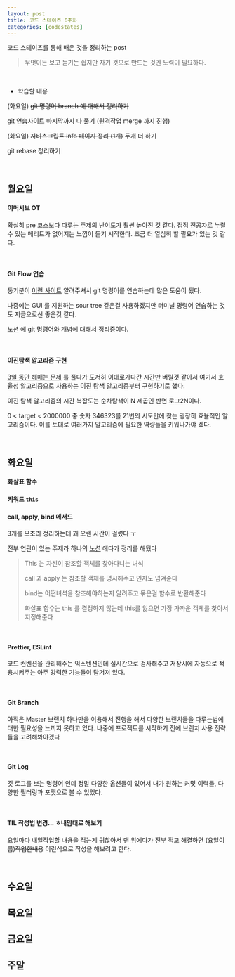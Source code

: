 ```yaml
---
layout: post
title: 코드 스테이츠 6주차
categories: [codestates]
---
```


코드 스테이츠를 통해 배운 것을 정리하는 post

> 무엇이든 보고 듣기는 쉽지만
> 자기 것으로 만드는 것엔 노력이 필요하다.

<br>

- 학습할 내용

(화요일) ~~git 명령어 branch 에 대해서 정리하기~~

git 연습사이트 마지막까지 다 풀기 (원격작업 merge 까지 진행)

(화요일) ~~자바스크립트 info 페이지 정리 (1개)~~ 두개 더 하기 

git rebase 정리하기

<br>

## 월요일

#### 이머시브 OT

확실히 pre 코스보다 다루는 주제의 난이도가 훨씬 높아진 것 같다. 점점 전공자로 누릴 수 있는 메리트가 없어지는 느낌이 들기 시작한다. 조금 더 열심히 할 필요가 있는 것 같다.

<br>

#### Git Flow 연습

동기분이 [이런 사이트](https://learngitbranching.js.org/?locale=ko) 알려주셔서 git 명령어를 연습하는데 많은 도움이 됬다.

나중에는 GUI 를 지원하는 sour tree 같은걸 사용하겠지만 터미널 명령어 연습하는 것도 지금으로선 좋은것 같다.

[노션](https://www.notion.so/git-3e122b941ba54a11903d4d746bc2f826) 에 git 명령어와 개념에 대해서 정리중이다.

<br>

#### 이진탐색 알고리즘 구현

[3일 동안 헤매는 문제](https://programmers.co.kr/learn/courses/30/lessons/64062) 를 풀다가 도저히 이대로가다간 시간만 버릴것 같아서 여기서 효율성 알고리즘으로 사용하는 이진 탐색 알고리즘부터 구현하기로 했다.

이진 탐색 알고리즘의 시간 복잡도는 순차탐색이 N 제곱인 반면 로그2N이다. 

0 < target < 2000000 중 숫자 346323를 21번의 시도만에 찾는 굉장히 효율적인 알고리즘이다. 이를 토대로 여러가지 알고리즘에 필요한 역량들을 키워나가야 겠다.

<br>

## 화요일

#### 화살표 함수

#### 키워드 `this`

#### call, apply, bind 메서드

3개를 모조리 정리하는데 꽤 오랜 시간이 걸렸다 ㅜ

전부 연관이 있는 주제라 하나의 [노션](https://www.notion.so/Modern-JavaScript-Koans-40074ae2b27f4b6d813de31f32ba7789) 에다가 정리를 해뒀다

> This 는 자신이 참조할 객체를 찾아다니는 녀석
>
> call 과 apply 는 참조할 객체를 명시해주고 인자도 넘겨준다
>
> bind는 어떤녀석을 참조해야하는지 알려주고 묶은걸 함수로 반환해준다
>
> 화살표 함수는 this 를 결정하지 않는데 this를 잃으면 가장 가까운 객체를 찾아서 지정해준다

<br>

#### Prettier, ESLint

코드 컨벤션을 관리해주는 익스텐션인데 실시간으로 검사해주고 저장시에 자동으로 적용시켜주는 아주 강력한 기능들이 담겨져 있다.

<br>

#### Git Branch

아직은 Master 브랜치 하나만을 이용해서 진행을 해서 다양한 브랜치들을 다루는법에 대한 필요성을 느끼지 못하고 있다. 나중에 프로젝트를 시작하기 전에 브랜치 사용 전략들을 고려해봐야겠다

<br>

#### Git Log

깃 로그를 보는 명령어 인데 정말 다양한 옵션들이 있어서 내가 원하는 커밋 이력들, 다양한 필터링과 포맷으로 볼 수 있었다.

<br>

#### TIL 작성법 변경... ㅎ내맘대로 해보기

요일마다 내일작업할 내용을 적는게 귀찮아서 맨 위에다가 전부 적고 해결하면 (요일이름)~~작업한내용~~ 이런식으로 작성을 해보려고 한다.

<br>

## 수요일



## 목요일



## 금요일



## 주말
